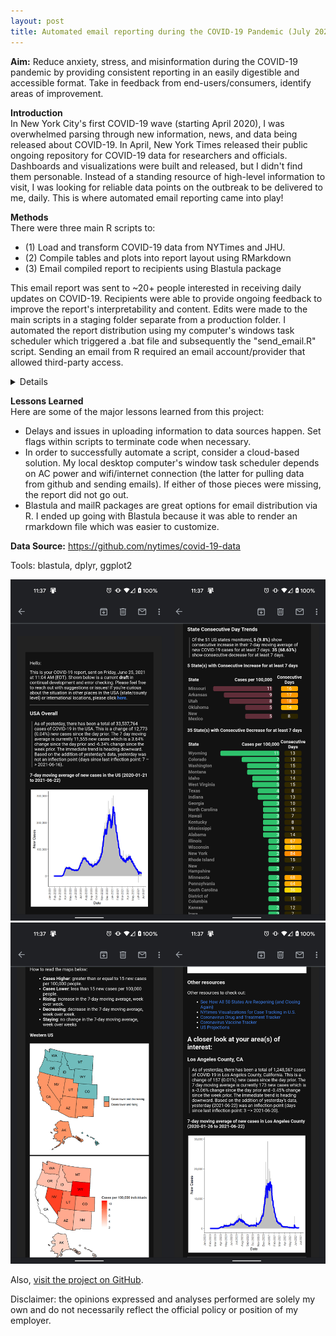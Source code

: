 ```yaml
---
layout: post
title: Automated email reporting during the COVID-19 Pandemic (July 2020 - Present)  
---  
```


**Aim:** Reduce anxiety, stress, and misinformation during the COVID-19 pandemic by providing consistent reporting in an easily digestible and accessible format. Take in feedback from end-users/consumers, identify areas of improvement. 

**Introduction**  
In New York City's first COVID-19 wave (starting April 2020), I was overwhelmed parsing through new information, news, and data being released about COVID-19. In April, New York Times released their public ongoing repository for COVID-19 data for researchers and officials. Dashboards and visualizations were built and released, but I didn't find them personable. Instead of a standing resource of high-level information to visit, I was looking for reliable data points on the outbreak to be delivered to me, daily. This is where automated email reporting came into play!

**Methods**   
There were three main R scripts to:
- (1) Load and transform COVID-19 data from NYTimes and JHU. 
- (2) Compile tables and plots into report layout using RMarkdown
- (3) Email compiled report to recipients using Blastula package  

This email report was sent to ~20+ people interested in receiving daily updates on COVID-19. Recipients were able to provide ongoing feedback to improve the report's interpretability and content. Edits were made to the main scripts in a staging folder separate from a production folder. I automated the report distribution using my computer's windows task scheduler which triggered a .bat file and subsequently the "send_email.R" script. Sending an email from R required an email account/provider that allowed third-party access.


<details>
  <Code>
  ```
  # create metric views for domestic(state, county) and international 
  state_fun <- function(place){
  (if (place %in% us_states){
      filter(covid_state, covid_state$state == {place})
      } else if (place %in% us_counties){
        filter(covid_county, covid_county$county == {place})
        } else if (place %in% province){
          filter(international, international$`Province/State` == {place})
        } else if (place %in% country){
          filter(international, international$`Country/Region` == {place}, international$`Province/State` == "")
        } else {
          place
        }) %>% 
    # row difference w/NA padding for x record(s) depending on look back
    mutate(cases_new = c(NA, diff(.$cases)),
           cases_new_week = c(rep(NA, 7), diff(.$cases, lag = 7)),
           cases_new_two_week = c(rep(NA, 14), diff(.$cases, lag = 14)),
           deaths_new = c(NA, diff(.$deaths)),
           deaths_new_week = c(rep(NA, 7), diff(.$deaths, lag = 7)),
           deaths_new_two_week = c(rep(NA, 14), diff(.$deaths, lag =  14)),
           # percent change in cases from yesterday
           cases_pct_growth = (cases/lag(cases) - 1) * 100,
           # 7 day moving average for new cases 
           cases_week_mavg = EMA(cases_new, n = 7),
           # percent change in 7 day moving average in new cases (from the previous week)
           cases_week_pct_mavg = (cases_week_mavg/lag(cases_week_mavg, n = 7) - 1) * 100,
           # percent change in 7 day moving average in new cases (from the previous day)
           cases_day_pct_mavg = (cases_week_mavg/lag(cases_week_mavg, n = 1) - 1) * 100,
           # Show sign
           sign = sign(cases_week_pct_mavg),
           # 7 day moving average for new deaths
           deaths_week_mavg = EMA(deaths_new, n = 7),
           # percent change in 7 day moving average in new deaths (from the previous week)
           deaths_week_pct_mavg = (deaths_week_mavg/lag(deaths_week_mavg, n = 7) - 1) * 100
           )
  }
```
  </Code>
</details>

**Lessons Learned**  
Here are some of the major lessons learned from this project:  
- Delays and issues in uploading information to data sources happen. Set flags within scripts to terminate code when necessary. 
- In order to successfully automate a script, consider a cloud-based solution. My local desktop computer's window task scheduler depends on AC power and wifi/internet connection (the latter for pulling data from github and sending emails). If either of those pieces were missing, the report did not go out. 
- Blastula and mailR packages are great options for email distribution via R. I ended up going with Blastula because it was able to render an rmarkdown file which was easier to customize.

**Data Source:** https://github.com/nytimes/covid-19-data

Tools: blastula, dplyr, ggplot2

![mh_needs_svi_dash2](/images/joined1_2.jpg)
![mh_needs_svi_dash2](/images/joined3_4.jpg)


Also, [visit the project on GitHub](https://github.com/jensennhu/automated_sitrep_covid19).  

Disclaimer: the opinions expressed and analyses performed are solely my own and do not necessarily reflect the official policy or position of my employer.
